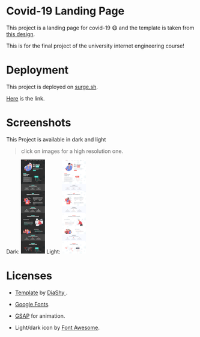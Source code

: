 # Covid-19 Landing Page

This project is a landing page for covid-19 :mask: and the template is taken from [this design][template].

This is for the final project of the university internet engineering course!

# Deployment

This project is deployed on [surge.sh](https://surge.sh/).

[Here](http://covid19-landing-page.surge.sh/) is the link.

# Screenshots

This Project is available in dark and light
> click on images for a high resolution one.

Dark:
[![dark-theme](./git-files/dark-theme-thumbnail.png)](./git-files/dark-theme.png)
Light:
[![dark-theme](./git-files/light-theme-thumbnail.png)](./git-files/light-theme.png)

# Licenses

- [Template][template] by [DiaShy
](https://dribbble.com/shima-design).

- [Google Fonts](https://fonts.google.com/).
- [GSAP](https://greensock.com/) for animation.
- Light/dark icon by [Font Awesome](https://fontawesome.com/).

[template]: https://dribbble.com/shots/10872612-FREE-psd-Coronavirus-COVID-19-Prevention-Informatics-PSD?utm_source=Clipboard_Shot&utm_campaign=shima-design&utm_content=FREE%20psd%20-%20Coronavirus%20(COVID-19)%20Prevention%20%26%20Informatics%20PSD&utm_medium=Social_Share